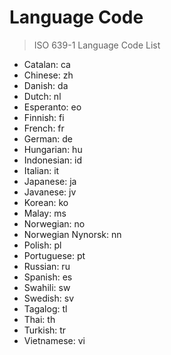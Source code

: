 # Language Code

> ISO 639-1 Language Code List

- Catalan: ca
- Chinese: zh
- Danish: da
- Dutch: nl
- Esperanto: eo
- Finnish: fi
- French: fr
- German: de
- Hungarian: hu
- Indonesian: id
- Italian: it
- Japanese: ja
- Javanese: jv
- Korean: ko
- Malay: ms
- Norwegian: no
- Norwegian Nynorsk: nn
- Polish: pl
- Portuguese: pt
- Russian: ru
- Spanish: es
- Swahili: sw
- Swedish: sv
- Tagalog: tl
- Thai: th
- Turkish: tr
- Vietnamese: vi
